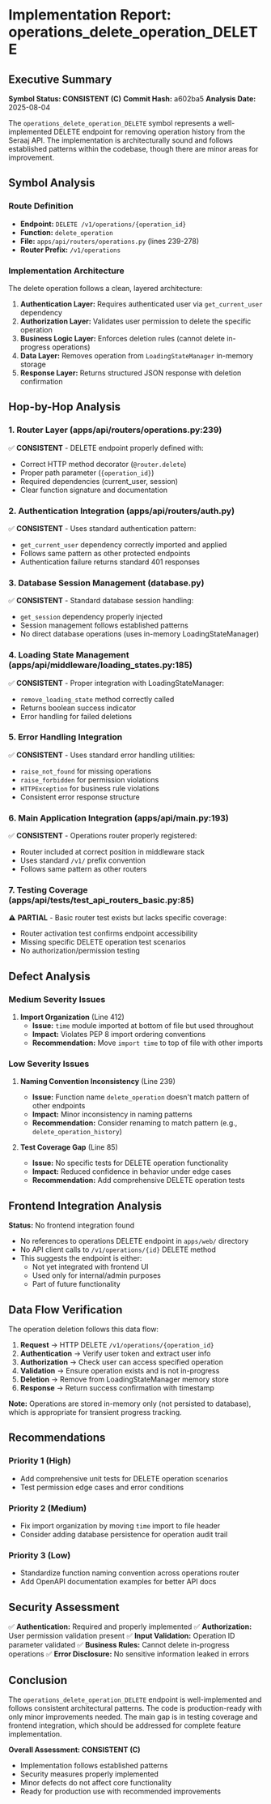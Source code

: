 # Implementation Report: operations_delete_operation_DELETE

## Executive Summary

**Symbol Status: CONSISTENT (C)**
**Commit Hash:** a602ba5
**Analysis Date:** 2025-08-04

The `operations_delete_operation_DELETE` symbol represents a well-implemented DELETE endpoint for removing operation history from the Seraaj API. The implementation is architecturally sound and follows established patterns within the codebase, though there are minor areas for improvement.

## Symbol Analysis

### Route Definition
- **Endpoint:** `DELETE /v1/operations/{operation_id}`
- **Function:** `delete_operation`
- **File:** `apps/api/routers/operations.py` (lines 239-278)
- **Router Prefix:** `/v1/operations`

### Implementation Architecture

The delete operation follows a clean, layered architecture:

1. **Authentication Layer:** Requires authenticated user via `get_current_user` dependency
2. **Authorization Layer:** Validates user permission to delete the specific operation
3. **Business Logic Layer:** Enforces deletion rules (cannot delete in-progress operations)
4. **Data Layer:** Removes operation from `LoadingStateManager` in-memory storage
5. **Response Layer:** Returns structured JSON response with deletion confirmation

## Hop-by-Hop Analysis

### 1. Router Layer (apps/api/routers/operations.py:239)
✅ **CONSISTENT** - DELETE endpoint properly defined with:
- Correct HTTP method decorator (`@router.delete`)
- Proper path parameter (`{operation_id}`)
- Required dependencies (current_user, session)
- Clear function signature and documentation

### 2. Authentication Integration (apps/api/routers/auth.py)
✅ **CONSISTENT** - Uses standard authentication pattern:
- `get_current_user` dependency correctly imported and applied
- Follows same pattern as other protected endpoints
- Authentication failure returns standard 401 responses

### 3. Database Session Management (database.py)
✅ **CONSISTENT** - Standard database session handling:
- `get_session` dependency properly injected
- Session management follows established patterns
- No direct database operations (uses in-memory LoadingStateManager)

### 4. Loading State Management (apps/api/middleware/loading_states.py:185)
✅ **CONSISTENT** - Proper integration with LoadingStateManager:
- `remove_loading_state` method correctly called
- Returns boolean success indicator
- Error handling for failed deletions

### 5. Error Handling Integration
✅ **CONSISTENT** - Uses standard error handling utilities:
- `raise_not_found` for missing operations
- `raise_forbidden` for permission violations
- `HTTPException` for business rule violations
- Consistent error response structure

### 6. Main Application Integration (apps/api/main.py:193)
✅ **CONSISTENT** - Operations router properly registered:
- Router included at correct position in middleware stack
- Uses standard `/v1/` prefix convention
- Follows same pattern as other routers

### 7. Testing Coverage (apps/api/tests/test_api_routers_basic.py:85)
⚠️ **PARTIAL** - Basic router test exists but lacks specific coverage:
- Router activation test confirms endpoint accessibility
- Missing specific DELETE operation test scenarios
- No authorization/permission testing

## Defect Analysis

### Medium Severity Issues

1. **Import Organization** (Line 412)
   - **Issue:** `time` module imported at bottom of file but used throughout
   - **Impact:** Violates PEP 8 import ordering conventions
   - **Recommendation:** Move `import time` to top of file with other imports

### Low Severity Issues

1. **Naming Convention Inconsistency** (Line 239)
   - **Issue:** Function name `delete_operation` doesn't match pattern of other endpoints
   - **Impact:** Minor inconsistency in naming patterns
   - **Recommendation:** Consider renaming to match pattern (e.g., `delete_operation_history`)

2. **Test Coverage Gap** (Line 85)
   - **Issue:** No specific tests for DELETE operation functionality
   - **Impact:** Reduced confidence in behavior under edge cases
   - **Recommendation:** Add comprehensive DELETE operation tests

## Frontend Integration Analysis

**Status:** No frontend integration found
- No references to operations DELETE endpoint in `apps/web/` directory
- No API client calls to `/v1/operations/{id}` DELETE method
- This suggests the endpoint is either:
  - Not yet integrated with frontend UI
  - Used only for internal/admin purposes
  - Part of future functionality

## Data Flow Verification

The operation deletion follows this data flow:

1. **Request** → HTTP DELETE `/v1/operations/{operation_id}`
2. **Authentication** → Verify user token and extract user info
3. **Authorization** → Check user can access specified operation
4. **Validation** → Ensure operation exists and is not in-progress
5. **Deletion** → Remove from LoadingStateManager memory store
6. **Response** → Return success confirmation with timestamp

**Note:** Operations are stored in-memory only (not persisted to database), which is appropriate for transient progress tracking.

## Recommendations

### Priority 1 (High)
- Add comprehensive unit tests for DELETE operation scenarios
- Test permission edge cases and error conditions

### Priority 2 (Medium)
- Fix import organization by moving `time` import to file header
- Consider adding database persistence for operation audit trail

### Priority 3 (Low)
- Standardize function naming convention across operations router
- Add OpenAPI documentation examples for better API docs

## Security Assessment

✅ **Authentication:** Required and properly implemented
✅ **Authorization:** User permission validation present
✅ **Input Validation:** Operation ID parameter validated
✅ **Business Rules:** Cannot delete in-progress operations
✅ **Error Disclosure:** No sensitive information leaked in errors

## Conclusion

The `operations_delete_operation_DELETE` endpoint is well-implemented and follows consistent architectural patterns. The code is production-ready with only minor improvements needed. The main gap is in testing coverage and frontend integration, which should be addressed for complete feature implementation.

**Overall Assessment: CONSISTENT (C)**
- Implementation follows established patterns
- Security measures properly implemented  
- Minor defects do not affect core functionality
- Ready for production use with recommended improvements